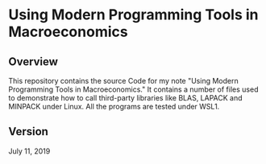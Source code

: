 Using Modern Programming Tools in Macroeconomics
========
Overview
----
This repository contains the source Code for my note "Using Modern Programming Tools in Macroeconomics." It contains a number of files used to demonstrate how to call third-party libraries like BLAS, LAPACK and MINPACK under Linux. All the programs are tested under WSL1.

Version
----
July 11, 2019
